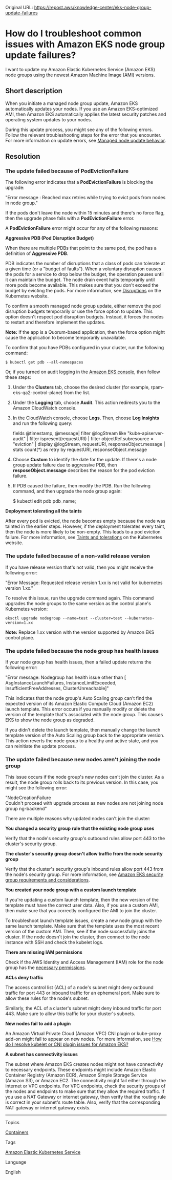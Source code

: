 Original URL: <https://repost.aws/knowledge-center/eks-node-group-update-failures>

# How do I troubleshoot common issues with Amazon EKS node group update failures?

I want to update my Amazon Elastic Kubernetes Service (Amazon EKS) node groups using the newest Amazon Machine Image (AMI) versions.

## Short description

When you initiate a managed node group update, Amazon EKS automatically updates your nodes. If you use an Amazon EKS-optimized AMI, then Amazon EKS automatically applies the latest security patches and operating system updates to your nodes.

During this update process, you might see any of the following errors. Follow the relevant troubleshooting steps for the error that you encounter. For more information on update errors, see [Managed node update behavior](<https://docs.aws.amazon.com/eks/latest/userguide/managed-node-update-behavior.html>).

## Resolution

### The update failed because of PodEvictionFailure

The following error indicates that a **PodEvictionFailure** is blocking the upgrade:

"Error message : Reached max retries while trying to evict pods from nodes in node group."

If the pods don't leave the node within 15 minutes and there's no force flag, then the upgrade phase fails with a **PodEvictionFailure** error.

A **PodEvictionFailure** error might occur for any of the following reasons:

**Aggressive PDB (Pod Disruption Budget)**

When there are multiple PDBs that point to the same pod, the pod has a definition of **Aggressive PDB**.

PDB indicates the number of disruptions that a class of pods can tolerate at a given time (or a "budget of faults"). When a voluntary disruption causes the pods for a service to drop below the budget, the operation pauses until it can maintain the budget. The node drain event halts temporarily until more pods become available. This makes sure that you don't exceed the budget by evicting the pods. For more information, see [Disruptions](<https://kubernetes.io/docs/concepts/workloads/pods/disruptions/>) on the Kubernetes website.

To confirm a smooth managed node group update, either remove the pod disruption budgets temporarily or use the force option to update. This option doesn't respect pod disruption budgets. Instead, it forces the nodes to restart and therefore implement the updates.

**Note:** If the app is a Quorum-based application, then the force option might cause the application to become temporarily unavailable.

To confirm that you have PDBs configured in your cluster, run the following command:
    
    
    $ kubectl get pdb --all-namespaces

Or, if you turned on audit logging in the [Amazon EKS console](<https://console.aws.amazon.com/eks/>), then follow these steps:

  1. Under the **Clusters** tab, choose the desired cluster (for example, rpam-eks-qa2-control-plane) from the list.

  2. Under the **Logging** tab, choose **Audit**. This action redirects you to the Amazon CloudWatch console.

  3. In the CloudWatch console, choose **Logs**. Then, choose **Log Insights** and run the following query:
    
        fields @timestamp, @message| filter @logStream like "kube-apiserver-audit"
    | filter ispresent(requestURI)
    | filter objectRef.subresource = "eviction" 
    | display @logStream, requestURI, responseObject.message
    | stats count(*) as retry by requestURI, responseObject.message

  4. Choose **Custom** to identify the date for the update. If there's a node group update failure due to aggressive PDB, then **resposeObject.message** describes the reason for the pod eviction failure.

  5. If PDB caused the failure, then modify the PDB. Run the following command, and then upgrade the node group again:
    
        $ kubectl edit pdb pdb_name;




**Deployment tolerating all the taints**

After every pod is evicted, the node becomes empty because the node was tainted in the earlier steps. However, if the deployment tolerates every taint, then the node is more likely to be non-empty. This leads to a pod eviction failure. For more information, see [Taints and tolerations](<https://kubernetes.io/docs/concepts/scheduling-eviction/taint-and-toleration>) on the Kubernetes website.

### The update failed because of a non-valid release version

If you have release version that's not valid, then you might receive the following error:

"Error Message: Requested release version 1.xx is not valid for kubernetes version 1.xx."

To resolve this issue, run the upgrade command again. This command upgrades the node groups to the same version as the control plane's Kubernetes version:
    
    
    eksctl upgrade nodegroup --name=test --cluster=test --kubernetes-version=1.xx

**Note:** Replace 1.xx version with the version supported by Amazon EKS control plane.

### The update failed because the node group has health issues

If your node group has health issues, then a failed update returns the following error:

"Error message: Nodegroup has health issue other than [ AsgInstanceLaunchFailures, InstanceLimitExceeded, InsufficientFreeAddresses, ClusterUnreachable]"

This indicates that the node group's Auto Scaling group can't find the expected version of its Amazon Elastic Compute Cloud (Amazon EC2) launch template. This error occurs if you manually modify or delete the version of the template that's associated with the node group. This causes EKS to show the node group as degraded.

If you didn't delete the launch template, then manually change the launch template version of the Auto Scaling group back to the appropriate version. This action reverts the node group to a healthy and active state, and you can reinitiate the update process.

### The update failed because new nodes aren't joining the node group

This issue occurs if the node group's new nodes can't join the cluster. As a result, the node group rolls back to its previous version. In this case, you might see the following error:

"NodeCreationFailure  
Couldn't proceed with upgrade process as new nodes are not joining node group ng-backend"

There are multiple reasons why updated nodes can't join the cluster:

**You changed a security group rule that the existing node group uses**

Verify that the node's security group's outbound rules allow port 443 to the cluster's security group.

**The cluster's security group doesn't allow traffic from the node security group**

Verify that the cluster's security group's inbound rules allow port 443 from the node's security group. For more information, see [Amazon EKS security group requirements and considerations](<https://docs.aws.amazon.com/eks/latest/userguide/sec-group-reqs.html>).

**You created your node group with a custom launch template**

If you're updating a custom launch template, then the new version of the template must have the correct user data. Also, if you use a custom AMI, then make sure that you correctly configured the AMI to join the cluster.

To troubleshoot launch template issues, create a new node group with the same launch template. Make sure that the template uses the most recent version of the custom AMI. Then, see if the node successfully joins the cluster. If the node doesn't join the cluster, then connect to the node instance with SSH and check the kubelet logs.

**There are missing IAM permissions**

Check if the AWS Identity and Access Management (IAM) role for the node group has the [necessary permissions](<https://docs.aws.amazon.com/eks/latest/userguide/create-node-role.html>).

**ACLs deny traffic**

The access control list (ACL) of a node's subnet might deny outbound traffic for port 443 or inbound traffic for an ephemeral port. Make sure to allow these rules for the node's subnet.

Similarly, the ACL of a cluster's subnet might deny inbound traffic for port 443. Make sure to allow this traffic for your cluster's subnets.

**New nodes fail to add a plugin**

An Amazon Virtual Private Cloud (Amazon VPC) CNI plugin or kube-proxy add-on might fail to appear on new nodes. For more information, see [How do I resolve kubelet or CNI plugin issues for Amazon EKS?](<https://repost.aws/knowledge-center/eks-cni-plugin-troubleshooting>)

**A subnet has connectivity issues**

The subnet where Amazon EKS creates nodes might not have connectivity to necessary endpoints. These endpoints might include Amazon Elastic Container Registry (Amazon ECR), Amazon Simple Storage Service (Amazon S3), or Amazon EC2. The connectivity might fail either through the internet or VPC endpoints. For VPC endpoints, check the security groups of the nodes and endpoints to make sure that they allow the required traffic. If you use a NAT Gateway or internet gateway, then verify that the routing rule is correct in your subnet's route table. Also, verify that the corresponding NAT gateway or internet gateway exists.

* * *

Topics

[Containers](<https://repost.aws/topics/TAgOdRefu6ShempO3dWPEofg/containers>)

Tags

[Amazon Elastic Kubernetes Service](<https://repost.aws/tags/TA4IvCeWI1TE66q4jEj4Z9zg/amazon-elastic-kubernetes-service>)

Language

English
